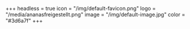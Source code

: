 +++
headless = true
icon = "/img/default-favicon.png"
logo = "/media/ananasfreigestellt.png"
image = "/img/default-image.jpg"
color = "#3d6a7f"
+++
